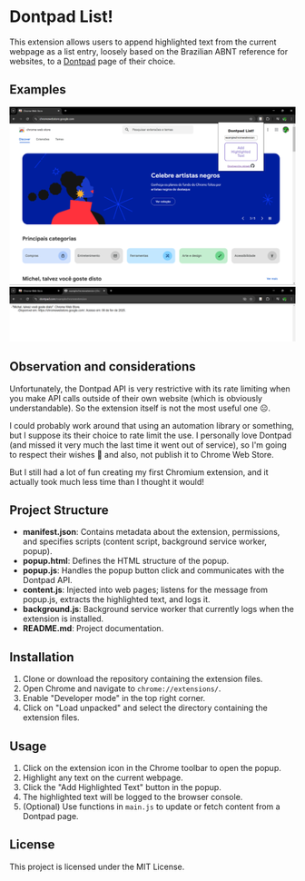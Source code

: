 # Dontpad List!

This extension allows users to append highlighted text from the current webpage as a list entry, loosely based on the Brazilian ABNT reference for websites, to a [Dontpad](https://dontpad.com) page of their choice.

## Examples
![Popup](/assets/docs/example1.png)
![Result](/assets/docs/example2.png)

## Observation and considerations

Unfortunately, the Dontpad API is very restrictive with its rate limiting when you make API calls outside of their own website (which is obviously understandable). So the extension itself is not the most useful one ☹️.

I could probably work around that using an automation library or something, but I suppose its their choice to rate limit the use. I personally love Dontpad (and missed it very much the last time it went out of service), so I'm going to respect their wishes 🤗 and also, not publish it to Chrome Web Store.

But I still had a lot of fun creating my first Chromium extension, and it actually took much less time than I thought it would!

## Project Structure

- **manifest.json**: Contains metadata about the extension, permissions, and specifies scripts (content script, background service worker, popup).
- **popup.html**: Defines the HTML structure of the popup.
- **popup.js**: Handles the popup button click and communicates with the Dontpad API.
- **content.js**: Injected into web pages; listens for the message from popup.js, extracts the highlighted text, and logs it.
- **background.js**: Background service worker that currently logs when the extension is installed.
- **README.md**: Project documentation.

## Installation

1. Clone or download the repository containing the extension files.
2. Open Chrome and navigate to `chrome://extensions/`.
3. Enable "Developer mode" in the top right corner.
4. Click on "Load unpacked" and select the directory containing the extension files.

## Usage

1. Click on the extension icon in the Chrome toolbar to open the popup.
2. Highlight any text on the current webpage.
3. Click the "Add Highlighted Text" button in the popup.
4. The highlighted text will be logged to the browser console.
5. (Optional) Use functions in `main.js` to update or fetch content from a Dontpad page.

## License

This project is licensed under the MIT License.